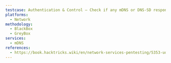 ```yaml
---
testcase: Authentication & Control – Check if any mDNS or DNS-SD responses include sensitive info (e.g., WiFi PSKs via printer info leaks, Windows authentication details) that can be used in other attacks or lateral movement
platforms: 
  - Network
methodology: 
  - BlackBox
  - GreyBox
services:
  - mDNS
references:
  - https://book.hacktricks.wiki/en/network-services-pentesting/5353-udp-multicast-dns-mdns.html
---
```

